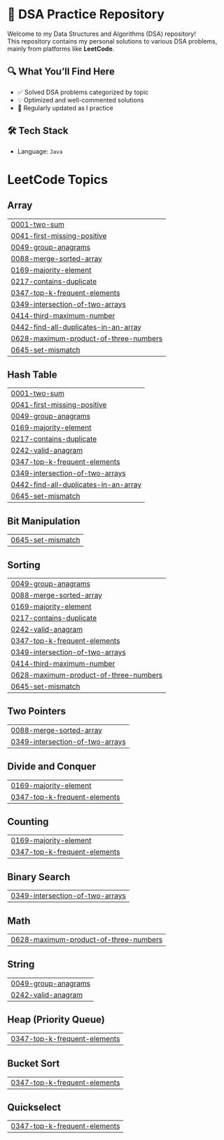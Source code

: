 # 📘 DSA Practice Repository

Welcome to my Data Structures and Algorithms (DSA) repository!  
This repository contains my personal solutions to various DSA problems, mainly from platforms like **LeetCode**.

## 🔍 What You’ll Find Here

- ✅ Solved DSA problems categorized by topic
- 💡 Optimized and well-commented solutions
- 🔄 Regularly updated as I practice

## 🛠️ Tech Stack

- Language: `Java`



<!---LeetCode Topics Start-->
# LeetCode Topics
## Array
|  |
| ------- |
| [0001-two-sum](https://github.com/Anirudhakashid/DSA/tree/master/0001-two-sum) |
| [0041-first-missing-positive](https://github.com/Anirudhakashid/DSA/tree/master/0041-first-missing-positive) |
| [0049-group-anagrams](https://github.com/Anirudhakashid/DSA/tree/master/0049-group-anagrams) |
| [0088-merge-sorted-array](https://github.com/Anirudhakashid/DSA/tree/master/0088-merge-sorted-array) |
| [0169-majority-element](https://github.com/Anirudhakashid/DSA/tree/master/0169-majority-element) |
| [0217-contains-duplicate](https://github.com/Anirudhakashid/DSA/tree/master/0217-contains-duplicate) |
| [0347-top-k-frequent-elements](https://github.com/Anirudhakashid/DSA/tree/master/0347-top-k-frequent-elements) |
| [0349-intersection-of-two-arrays](https://github.com/Anirudhakashid/DSA/tree/master/0349-intersection-of-two-arrays) |
| [0414-third-maximum-number](https://github.com/Anirudhakashid/DSA/tree/master/0414-third-maximum-number) |
| [0442-find-all-duplicates-in-an-array](https://github.com/Anirudhakashid/DSA/tree/master/0442-find-all-duplicates-in-an-array) |
| [0628-maximum-product-of-three-numbers](https://github.com/Anirudhakashid/DSA/tree/master/0628-maximum-product-of-three-numbers) |
| [0645-set-mismatch](https://github.com/Anirudhakashid/DSA/tree/master/0645-set-mismatch) |
## Hash Table
|  |
| ------- |
| [0001-two-sum](https://github.com/Anirudhakashid/DSA/tree/master/0001-two-sum) |
| [0041-first-missing-positive](https://github.com/Anirudhakashid/DSA/tree/master/0041-first-missing-positive) |
| [0049-group-anagrams](https://github.com/Anirudhakashid/DSA/tree/master/0049-group-anagrams) |
| [0169-majority-element](https://github.com/Anirudhakashid/DSA/tree/master/0169-majority-element) |
| [0217-contains-duplicate](https://github.com/Anirudhakashid/DSA/tree/master/0217-contains-duplicate) |
| [0242-valid-anagram](https://github.com/Anirudhakashid/DSA/tree/master/0242-valid-anagram) |
| [0347-top-k-frequent-elements](https://github.com/Anirudhakashid/DSA/tree/master/0347-top-k-frequent-elements) |
| [0349-intersection-of-two-arrays](https://github.com/Anirudhakashid/DSA/tree/master/0349-intersection-of-two-arrays) |
| [0442-find-all-duplicates-in-an-array](https://github.com/Anirudhakashid/DSA/tree/master/0442-find-all-duplicates-in-an-array) |
| [0645-set-mismatch](https://github.com/Anirudhakashid/DSA/tree/master/0645-set-mismatch) |
## Bit Manipulation
|  |
| ------- |
| [0645-set-mismatch](https://github.com/Anirudhakashid/DSA/tree/master/0645-set-mismatch) |
## Sorting
|  |
| ------- |
| [0049-group-anagrams](https://github.com/Anirudhakashid/DSA/tree/master/0049-group-anagrams) |
| [0088-merge-sorted-array](https://github.com/Anirudhakashid/DSA/tree/master/0088-merge-sorted-array) |
| [0169-majority-element](https://github.com/Anirudhakashid/DSA/tree/master/0169-majority-element) |
| [0217-contains-duplicate](https://github.com/Anirudhakashid/DSA/tree/master/0217-contains-duplicate) |
| [0242-valid-anagram](https://github.com/Anirudhakashid/DSA/tree/master/0242-valid-anagram) |
| [0347-top-k-frequent-elements](https://github.com/Anirudhakashid/DSA/tree/master/0347-top-k-frequent-elements) |
| [0349-intersection-of-two-arrays](https://github.com/Anirudhakashid/DSA/tree/master/0349-intersection-of-two-arrays) |
| [0414-third-maximum-number](https://github.com/Anirudhakashid/DSA/tree/master/0414-third-maximum-number) |
| [0628-maximum-product-of-three-numbers](https://github.com/Anirudhakashid/DSA/tree/master/0628-maximum-product-of-three-numbers) |
| [0645-set-mismatch](https://github.com/Anirudhakashid/DSA/tree/master/0645-set-mismatch) |
## Two Pointers
|  |
| ------- |
| [0088-merge-sorted-array](https://github.com/Anirudhakashid/DSA/tree/master/0088-merge-sorted-array) |
| [0349-intersection-of-two-arrays](https://github.com/Anirudhakashid/DSA/tree/master/0349-intersection-of-two-arrays) |
## Divide and Conquer
|  |
| ------- |
| [0169-majority-element](https://github.com/Anirudhakashid/DSA/tree/master/0169-majority-element) |
| [0347-top-k-frequent-elements](https://github.com/Anirudhakashid/DSA/tree/master/0347-top-k-frequent-elements) |
## Counting
|  |
| ------- |
| [0169-majority-element](https://github.com/Anirudhakashid/DSA/tree/master/0169-majority-element) |
| [0347-top-k-frequent-elements](https://github.com/Anirudhakashid/DSA/tree/master/0347-top-k-frequent-elements) |
## Binary Search
|  |
| ------- |
| [0349-intersection-of-two-arrays](https://github.com/Anirudhakashid/DSA/tree/master/0349-intersection-of-two-arrays) |
## Math
|  |
| ------- |
| [0628-maximum-product-of-three-numbers](https://github.com/Anirudhakashid/DSA/tree/master/0628-maximum-product-of-three-numbers) |
## String
|  |
| ------- |
| [0049-group-anagrams](https://github.com/Anirudhakashid/DSA/tree/master/0049-group-anagrams) |
| [0242-valid-anagram](https://github.com/Anirudhakashid/DSA/tree/master/0242-valid-anagram) |
## Heap (Priority Queue)
|  |
| ------- |
| [0347-top-k-frequent-elements](https://github.com/Anirudhakashid/DSA/tree/master/0347-top-k-frequent-elements) |
## Bucket Sort
|  |
| ------- |
| [0347-top-k-frequent-elements](https://github.com/Anirudhakashid/DSA/tree/master/0347-top-k-frequent-elements) |
## Quickselect
|  |
| ------- |
| [0347-top-k-frequent-elements](https://github.com/Anirudhakashid/DSA/tree/master/0347-top-k-frequent-elements) |
<!---LeetCode Topics End-->